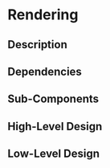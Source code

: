 # Rendering

## Description

## Dependencies

## Sub-Components

## High-Level Design

## Low-Level Design
